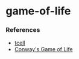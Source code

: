 # game-of-life

### References

- [tcell](https://github.com/gdamore/tcell)
- [Conway's Game of Life](https://en.wikipedia.org/wiki/Conway%27s_Game_of_Life)

